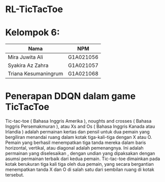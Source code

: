 # RL-TicTacToe

# Kelompok 6:
| Nama                       | NPM       |
| ----------------------     | :--------:|
| Mira Juwita Ali            | G1A021056 | 
| Syakira Az Zahra	         | G1A021057 |
| Triana Kesumaningrum       | G1A021068 | 

# Penerapan DDQN dalam game TicTacToe
Tic-tac-toe ( Bahasa Inggris Amerika ), noughts and crosses ( Bahasa Inggris Persemakmuran ), atau Xs and Os ( Bahasa Inggris Kanada atau Irlandia ) adalah permainan kertas dan pensil untuk dua pemain yang bergiliran menandai ruang dalam kotak tiga-kali-tiga dengan X atau O. Pemain yang berhasil menempatkan tiga tanda mereka dalam baris horizontal, vertikal, atau diagonal adalah pemenangnya. Ini adalah permainan yang diselesaikan , dengan undian yang dipaksakan dengan asumsi permainan terbaik dari kedua pemain. Tic-tac-toe dimainkan pada kotak berukuran tiga kali tiga oleh dua pemain, yang secara bergantian menempatkan tanda X dan O di salah satu dari sembilan ruang di kotak tersebut.
